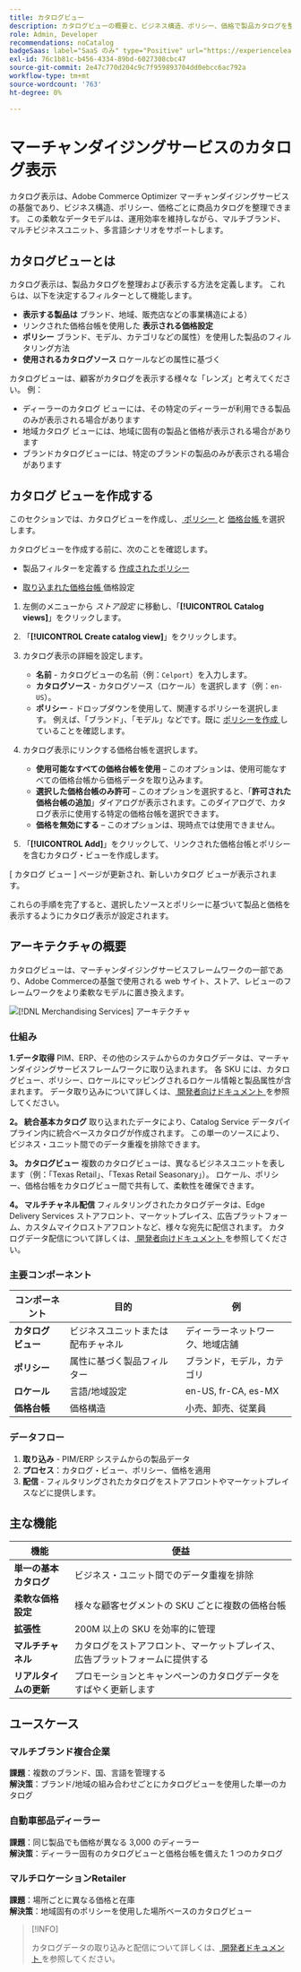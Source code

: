 ```yaml
---
title: カタログビュー
description: カタログビューの概要と、ビジネス構造、ポリシー、価格で製品カタログを整理するためのビューの作成方法について説明します。
role: Admin, Developer
recommendations: noCatalog
badgeSaas: label="SaaS のみ" type="Positive" url="https://experienceleague.adobe.com/ja/docs/commerce/user-guides/product-solutions" tooltip="Adobe Commerce as a Cloud ServiceおよびAdobe Commerce Optimizer プロジェクトにのみ適用されます（Adobeで管理される SaaS インフラストラクチャ）。"
exl-id: 76c1b81c-b456-4334-89bd-6027308cbc47
source-git-commit: 2e47c770d204c9c7f959893704dd0ebcc6ac792a
workflow-type: tm+mt
source-wordcount: '763'
ht-degree: 0%

---
```



# マーチャンダイジングサービスのカタログ表示

カタログ表示は、Adobe Commerce Optimizer マーチャンダイジングサービスの基盤であり、ビジネス構造、ポリシー、価格ごとに商品カタログを整理できます。 この柔軟なデータモデルは、運用効率を維持しながら、マルチブランド、マルチビジネスユニット、多言語シナリオをサポートします。

## カタログビューとは

カタログ表示は、製品カタログを整理および表示する方法を定義します。 これらは、以下を決定するフィルターとして機能します。

- **表示する製品は** ブランド、地域、販売店などの事業構造による）
- リンクされた価格台帳を使用した **表示される価格設定**
- **ポリシー** ブランド、モデル、カテゴリなどの属性）を使用した製品のフィルタリング方法
- **使用されるカタログソース** ロケールなどの属性に基づく

カタログビューは、顧客がカタログを表示する様々な「レンズ」と考えてください。 例：

- ディーラーのカタログ ビューには、その特定のディーラーが利用できる製品のみが表示される場合があります
- 地域カタログ ビューには、地域に固有の製品と価格が表示される場合があります
- ブランドカタログビューには、特定のブランドの製品のみが表示される場合があります

## カタログ ビューを作成する

このセクションでは、カタログビューを作成し、[ ポリシー ](policies.md) と [ 価格台帳 ](pricebooks.md) を選択します。

カタログビューを作成する前に、次のことを確認します。

- 製品フィルターを定義する [ 作成されたポリシー ](policies.md)

- [ 取り込まれた価格台帳 ](pricebooks.md) 価格設定

1. 左側のメニューから _ストア設定_ に移動し、「**[!UICONTROL Catalog views]**」をクリックします。

1. 「**[!UICONTROL Create catalog view]**」をクリックします。&#x200B;

1. カタログ表示の詳細を設定します。

   - **名前** - カタログビューの名前（例：`Celport`）を入力します。&#x200B;
   - **カタログソース** - カタログソース（ロケール）を選択します（例：`en-US`）。
   - **ポリシー** - ドロップダウンを使用して、関連するポリシーを選択します。 例えば、「ブランド」、「モデル」などです。&#x200B;既に [ ポリシーを作成 ](policies.md) していることを確認します。

1. カタログ表示にリンクする価格台帳を選択します。

   - **使用可能なすべての価格台帳を使用** – このオプションは、使用可能なすべての価格台帳から価格データを取り込みます。
   - **選択した価格台帳のみ許可** – このオプションを選択すると、「**許可された価格台帳の追加**」ダイアログが表示されます。このダイアログで、カタログ表示に使用する特定の価格台帳を選択できます。
   - **価格を無効にする** – このオプションは、現時点では使用できません。

1. 「**[!UICONTROL Add]**」をクリックして、リンクされた価格台帳とポリシーを含むカタログ・ビューを作成します。

[ カタログ ビュー ] ページが更新され、新しいカタログ ビューが表示されます。&#x200B;

これらの手順を完了すると、選択したソースとポリシーに基づいて製品と価格を表示するようにカタログ表示が設定されます。

## アーキテクチャの概要

カタログビューは、マーチャンダイジングサービスフレームワークの一部であり、Adobe Commerceの基盤で使用される web サイト、ストア、レビューのフレームワークをより柔軟なモデルに置き換えます。

![[!DNL Merchandising Services] アーキテクチャ ](../assets/merchandising-svcs-architecture.png)

### 仕組み

**1.データ取得**
PIM、ERP、その他のシステムからのカタログデータは、マーチャンダイジングサービスフレームワークに取り込まれます。 各 SKU には、カタログビュー、ポリシー、ロケールにマッピングされるロケール情報と製品属性が含まれます。 データ取り込みについて詳しくは、[ 開発者向けドキュメント ](https://developer.adobe.com/commerce/services/optimizer/) を参照してください。

**2。 統合基本カタログ**
取り込まれたデータにより、Catalog Service データパイプライン内に統合ベースカタログが作成されます。 この単一のソースにより、ビジネス・ユニット間でのデータ重複を排除できます。

**3。 カタログビュー**
複数のカタログビューは、異なるビジネスユニットを表します（例：「Texas Retail」、「Texas Retail Seasonary」）。 ロケール、ポリシー、価格台帳をカタログビュー間で共有して、柔軟性を確保できます。

**4。 マルチチャネル配信**
フィルタリングされたカタログデータは、Edge Delivery Services ストアフロント、マーケットプレイス、広告プラットフォーム、カスタムマイクロストアフロントなど、様々な宛先に配信されます。 カタログデータ配信について詳しくは、[ 開発者向けドキュメント ](https://developer.adobe.com/commerce/services/optimizer/) を参照してください。

### 主要コンポーネント

| コンポーネント | 目的 | 例 |
|---|---|---|
| **カタログ ビュー** | ビジネスユニットまたは配布チャネル | ディーラーネットワーク、地域店舗 |
| **ポリシー** | 属性に基づく製品フィルター | ブランド，モデル，カテゴリ |
| **ロケール** | 言語/地域設定 | en-US, fr-CA, es-MX |
| **価格台帳** | 価格構造 | 小売、卸売、従業員 |

### データフロー

1. **取り込み** - PIM/ERP システムからの製品データ
2. **プロセス**：カタログ・ビュー、ポリシー、価格を適用
3. **配信** - フィルタリングされたカタログをストアフロントやマーケットプレイスなどに提供します。

## 主な機能

| 機能 | 便益 |
|---|---|
| **単一の基本カタログ** | ビジネス・ユニット間でのデータ重複を排除 |
| **柔軟な価格設定** | 様々な顧客セグメントの SKU ごとに複数の価格台帳 |
| **拡張性** | 200M 以上の SKU を効率的に管理 |
| **マルチチャネル** | カタログをストアフロント、マーケットプレイス、広告プラットフォームに提供する |
| **リアルタイムの更新** | プロモーションとキャンペーンのカタログデータをすばやく更新します |

## ユースケース

### マルチブランド複合企業

**課題**：複数のブランド、国、言語を管理する <br>
**解決策**：ブランド/地域の組み合わせごとにカタログビューを使用した単一のカタログ

### 自動車部品ディーラー

**課題**：同じ製品でも価格が異なる 3,000 のディーラー <br>
**解決策**：ディーラー固有のカタログビューと価格台帳を備えた 1 つのカタログ

### マルチロケーションRetailer

**課題**：場所ごとに異なる価格と在庫 <br>
**解決策**：地域固有のポリシーを使用した場所ベースのカタログビュー

>[!INFO]
>
>カタログデータの取り込みと配信について詳しくは、[ 開発者ドキュメント ](https://developer.adobe.com/commerce/services/optimizer/) を参照してください。
